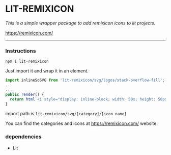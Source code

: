 # LIT-REMIXICON

_This is a simple wrapper package to add remixicon icons to lit projects._

https://remixicon.com/

---

### Instructions

```
npm i lit-remixicon
```

Just import it and wrap it in an element.

```ts
import inlineSoSVG from 'lit-remixicon/svg/logos/stack-overflow-fill';
...
...
public render() {
  return html`<i style="display: inline-block; width: 50x; height: 50px;">${inlineSoSVG}</i>`;
}

```

import path is `lit-remixicon/svg/[category]/[icon name]`

You can find the categories and icons at https://remixicon.com/ website.

### dependencies

- Lit
